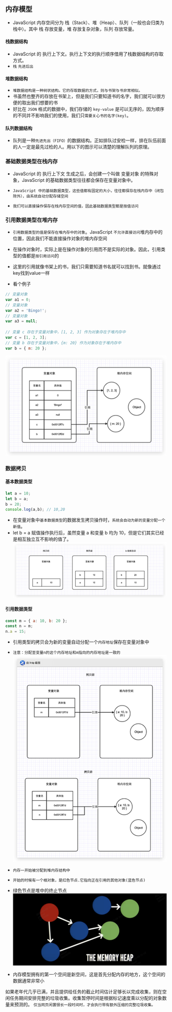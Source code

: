 ## 内存模型
* JavaScript 内存空间分为 栈（Stack）、堆（Heap）、队列（一般也会归类为栈中）。其中 栈 存放变量，堆 存放复杂对象，队列 存放常量。

#### 栈数据结构
* JavaScript 的 执行上下文。执行上下文的执行顺序借用了栈数据结构的存取方式。
* `栈` `先进后出`

#### 堆数据结构
* `堆数据结构是一种树状结构。它的存取数据的方式，则与书架与书非常相似。`
* 书虽然也整齐的存放在书架上，但是我们只要知道书的名字，我们就可以很方便的取出我们想要的书
* 好比在 `JSON` 格式的数据中，我们存储的 `key-value` 是可以无序的，因为顺序的不同并不影响我们的使用，我们只`需要关心书的名字(key)`。

#### 队列数据结构
* 队列是一种`先进先出（FIFO）`的数据结构。正如排队过安检一样，排在队伍前面的人一定是最先过检的人。用以下的图示可以清楚的理解队列的原理。

### 基础数据类型在栈内存
* JavaScript 的 执行上下文 生成之后，会创建一个叫做 变量对象 的特殊对象，JavaScript 的基础数据类型往往都会保存在变量对象中。

* `JavaScript 中的基础数据类型，这些值都有固定的大小，往往都保存在栈内存中（闭包除外），由系统自动分配存储空间`
* `我们可以直接操作保存在栈内存空间的值，因此基础数据类型都是按值访问`

### 引用数据类型在堆内存
* `引用数据类型的值是保存在堆内存中的对象`。JavaScript `不允许直接访问`堆内存中的位置，因此我们不能直接操作对象的堆内存空间
* 在操作对象时，实际上是在操作对象的引用而不是实际的对象。因此，引用类型的值都是`按引用访问`的
* 这里的引用就像书架上的书，我们只需要知道书名就可以找到书。就像通过key找到value一样

* 看个例子
```javascript
// 变量对象
var a1 = 0;
// 变量对象
var a2 = 'Bingo!';
// 变量对象
var a3 = null;

// 变量 c 存在于变量对象中，[1, 2, 3] 作为对象存在于堆内存中
var c = [1, 2, 3];
// 变量 b 存在于变量对象中，{m: 20} 作为对象存在于堆内存中
var b = { m: 20 };
```
![变量在内存中](变量在内存中.jpg)

### 数据拷贝
#### 基本数据类型
```javascript
let a = 10;
let b = a;
b = 20;
console.log(a,b); // 10,20
```
* 在变量对象中`基本数据类型`的数据发生拷贝操作时，`系统会自动为新的变量分配一个新值`。
* let b = a 赋值操作执行后，虽然变量 a 和变量 b 均为 10，但是它们其实已经是相互独立互不影响的值了。
![基本数据类型拷贝](./基本数据类型拷贝.jpg)

#### 引用数据类型
```javascript
const m = { a: 10, b: 20 };
const n = m;
n.a = 15;
```
* 引用类型的拷贝会为新的变量自动分配一个`内存地址`保存在变量对象中
* `注意：分配至变量n的这个内存地址和m指向的内存地址是一致的`
![引用数据类型内存拷贝](./引用数据类型内存拷贝.jpg)


* `内存一开始被分配到堆内存结构中`
* `开始的时候有一个根对象，是红色节点.它指向正在引用的其他对象(蓝色节点)`
* 绿色节点是堆中的终止节点
![memory heap](./memory%20heap.png.png)

* 内存模型拥有的第一个空间是新空间，这是首先分配内存的地方，这个空间的数据通常非常小



如果老年代几乎已满，并且提供给任务的截止时间估计足够长以完成收集，则在空闲任务期间安排完整的垃圾收集。收集暂停时间是根据标记速度乘以分配的对象数量来预测的。
`仅当网页闲置很长一段时间时，才会执行带有额外压缩的完整垃圾收集。`


